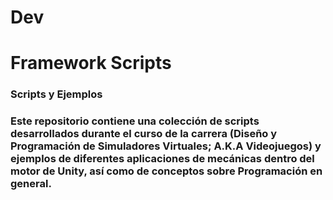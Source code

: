 # Dev
<h1>Framework Scripts</h1>
<h3>Scripts y Ejemplos<h3>
 <p>
    Este repositorio contiene una colección de scripts desarrollados durante el curso de la carrera (Diseño y Programación de Simuladores Virtuales; A.K.A Videojuegos) y ejemplos de diferentes aplicaciones de mecánicas dentro del motor de Unity, así como de conceptos sobre Programación en general.
 </p>
